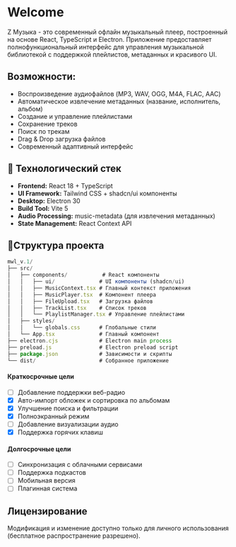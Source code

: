 # Welcome
Z Музыка - это современный офлайн музыкальный плеер, построенный на основе React, TypeScript и Electron. Приложение предоставляет полнофункциональный интерфейс для управления музыкальной библиотекой с поддержкой плейлистов, метаданных и красивого UI.

## Возможности:

-  Воспроизведение аудиофайлов (MP3, WAV, OGG, M4A, FLAC, AAC)
-  Автоматическое извлечение метаданных (название, исполнитель, альбом)
-  Создание и управление плейлистами
-  Сохранение треков
-  Поиск по трекам
-  Drag & Drop загрузка файлов
-  Современный адаптивный интерфейс

## 🔧 Технологический стек

- **Frontend:** React 18 + TypeScript
- **UI Framework:** Tailwind CSS + shadcn/ui компоненты
- **Desktop:** Electron 30
- **Build Tool:** Vite 5
- **Audio Processing:** music-metadata (для извлечения метаданных)
- **State Management:** React Context API

## 📂️Структура проекта
```js
mwl_v.1/
├── src/
│   ├── components/           # React компоненты
│   │   ├── ui/              # UI компоненты (shadcn/ui)
│   │   ├── MusicContext.tsx # Главный контекст приложения
│   │   ├── MusicPlayer.tsx  # Компонент плеера
│   │   ├── FileUpload.tsx   # Загрузка файлов
│   │   ├── TrackList.tsx    # Список треков
│   │   └── PlaylistManager.tsx # Управление плейлистами
│   ├── styles/
│   │   └── globals.css      # Глобальные стили
│   └── App.tsx              # Главный компонент
├── electron.cjs             # Electron main process
├── preload.js               # Electron preload script
├── package.json             # Зависимости и скрипты
└── dist/                    # Собранное приложение
```
#### Краткосрочные цели
- [ ] Добавление поддержки веб-радио
- [x] Авто-импорт обложек и сортировка по альбомам
- [x] Улучшение поиска и фильтрации
- [x] Полноэкранный режим
- [ ] Добавление визуализации аудио
- [x] Поддержка горячих клавиш
#### Долгосрочные цели
- [ ] Синхронизация с облачными сервисами
- [ ] Поддержка подкастов
- [ ] Мобильная версия
- [ ] Плагинная система

## Лицензирование
Модификация и изменение доступно только для личного использования (бесплатное распространение разрешено).